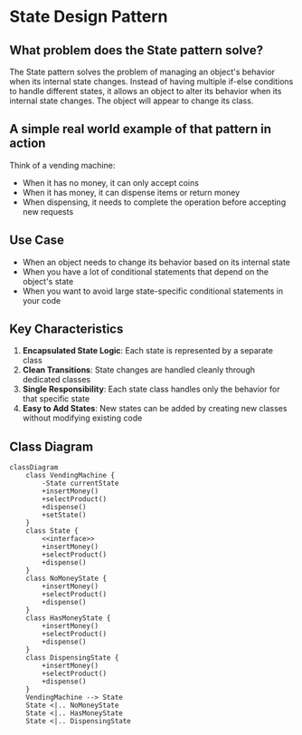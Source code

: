 # State Design Pattern

## What problem does the State pattern solve?
The State pattern solves the problem of managing an object's behavior when its internal state changes. Instead of having multiple if-else conditions to handle different states, it allows an object to alter its behavior when its internal state changes. The object will appear to change its class.

## A simple real world example of that pattern in action
Think of a vending machine:
- When it has no money, it can only accept coins
- When it has money, it can dispense items or return money
- When dispensing, it needs to complete the operation before accepting new requests

## Use Case
- When an object needs to change its behavior based on its internal state
- When you have a lot of conditional statements that depend on the object's state
- When you want to avoid large state-specific conditional statements in your code

## Key Characteristics
1. **Encapsulated State Logic**: Each state is represented by a separate class
2. **Clean Transitions**: State changes are handled cleanly through dedicated classes
3. **Single Responsibility**: Each state class handles only the behavior for that specific state
4. **Easy to Add States**: New states can be added by creating new classes without modifying existing code

## Class Diagram
```mermaid
classDiagram
    class VendingMachine {
        -State currentState
        +insertMoney()
        +selectProduct()
        +dispense()
        +setState()
    }
    class State {
        <<interface>>
        +insertMoney()
        +selectProduct()
        +dispense()
    }
    class NoMoneyState {
        +insertMoney()
        +selectProduct()
        +dispense()
    }
    class HasMoneyState {
        +insertMoney()
        +selectProduct()
        +dispense()
    }
    class DispensingState {
        +insertMoney()
        +selectProduct()
        +dispense()
    }
    VendingMachine --> State
    State <|.. NoMoneyState
    State <|.. HasMoneyState
    State <|.. DispensingState
```
